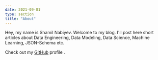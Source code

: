 ```yaml
---
date: 2021-09-01
type: section
title: "About"
---
```


Hey, my name is Shamil Nabiyev. Welcome to my blog.  I'll post here short articles about Data Engineering, Data Modeling, Data Science, Machine Learning, JSON-Schema etc.   


Check out my [GitHub](https://github.com/gohugoio) profile .

